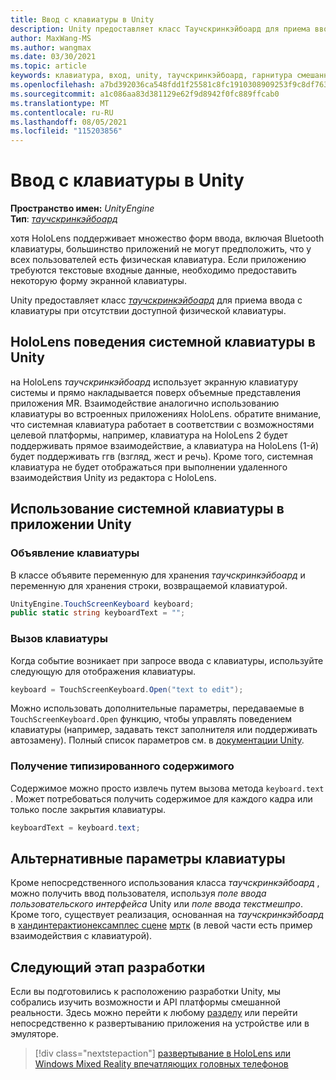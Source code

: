 ```yaml
---
title: Ввод с клавиатуры в Unity
description: Unity предоставляет класс Таучскринкэйбоард для приема ввода с клавиатуры при отсутствии доступной физической клавиатуры.
author: MaxWang-MS
ms.author: wangmax
ms.date: 03/30/2021
ms.topic: article
keywords: клавиатура, вход, unity, таучскринкэйбоард, гарнитура смешанной реальности, гарнитура windows mixed, гарнитура виртуальной реальности, HoloLens, HoloLens 2
ms.openlocfilehash: a7bd392036ca548fdd1f25581c8fc1910308909253f9c8df763e2039a32d3e9a
ms.sourcegitcommit: a1c086aa83d381129e62f9d8942f0fc889ffcab0
ms.translationtype: MT
ms.contentlocale: ru-RU
ms.lasthandoff: 08/05/2021
ms.locfileid: "115203856"
---
```

# <a name="keyboard-input-in-unity"></a>Ввод с клавиатуры в Unity

**Пространство имен:** *UnityEngine*<br>
 **Тип**: *[таучскринкэйбоард](https://docs.unity3d.com/ScriptReference/TouchScreenKeyboard.html)*

хотя HoloLens поддерживает множество форм ввода, включая Bluetooth клавиатуры, большинство приложений не могут предположить, что у всех пользователей есть физическая клавиатура. Если приложению требуются текстовые входные данные, необходимо предоставить некоторую форму экранной клавиатуры.

Unity предоставляет класс *[таучскринкэйбоард](https://docs.unity3d.com/ScriptReference/TouchScreenKeyboard.html)* для приема ввода с клавиатуры при отсутствии доступной физической клавиатуры.

## <a name="hololens-system-keyboard-behavior-in-unity"></a>HoloLens поведения системной клавиатуры в Unity

на HoloLens *таучскринкэйбоард* использует экранную клавиатуру системы и прямо накладывается поверх объемные представления приложения MR. Взаимодействие аналогично использованию клавиатуры во встроенных приложениях HoloLens. обратите внимание, что системная клавиатура работает в соответствии с возможностями целевой платформы, например, клавиатура на HoloLens 2 будет поддерживать прямое взаимодействие, а клавиатура на HoloLens (1-й) будет поддерживать ггв (взгляд, жест и речь). Кроме того, системная клавиатура не будет отображаться при выполнении удаленного взаимодействия Unity из редактора с HoloLens.

## <a name="using-the-system-keyboard-in-your-unity-app"></a>Использование системной клавиатуры в приложении Unity

### <a name="declare-the-keyboard"></a>Объявление клавиатуры

В классе объявите переменную для хранения *таучскринкэйбоард* и переменную для хранения строки, возвращаемой клавиатурой.

```cs
UnityEngine.TouchScreenKeyboard keyboard;
public static string keyboardText = "";
```

### <a name="invoke-the-keyboard"></a>Вызов клавиатуры

Когда событие возникает при запросе ввода с клавиатуры, используйте следующую для отображения клавиатуры.

```cs
keyboard = TouchScreenKeyboard.Open("text to edit");
```

Можно использовать дополнительные параметры, передаваемые в `TouchScreenKeyboard.Open` функцию, чтобы управлять поведением клавиатуры (например, задавать текст заполнителя или поддерживать автозамену). Полный список параметров см. в [документации Unity](https://docs.unity3d.com/ScriptReference/TouchScreenKeyboard.Open.html).

### <a name="retrieve-typed-contents"></a>Получение типизированного содержимого

Содержимое можно просто извлечь путем вызова метода `keyboard.text` . Может потребоваться получить содержимое для каждого кадра или только после закрытия клавиатуры.

```cs
keyboardText = keyboard.text;
```

## <a name="alternative-keyboard-options"></a>Альтернативные параметры клавиатуры

Кроме непосредственного использования класса *таучскринкэйбоард* , можно получить ввод пользователя, используя *поле ввода пользовательского интерфейса* Unity или *поле ввода текстмешпро*. Кроме того, существует реализация, основанная на *таучскринкэйбоард* в [хандинтерактионексамплес сцене](/windows/mixed-reality/mrtk-unity/features/example-scenes/hand-interaction-examples) [мртк](/windows/mixed-reality/mrtk-unity) (в левой части есть пример взаимодействия с клавиатурой).

## <a name="next-development-checkpoint"></a>Следующий этап разработки

Если вы подготовились к расположению разработки Unity, мы собрались изучить возможности и API платформы смешанной реальности. Здесь можно перейти к любому [разделу](unity-development-overview.md#3-advanced-features) или перейти непосредственно к развертыванию приложения на устройстве или в эмуляторе.

> [!div class="nextstepaction"]
> [развертывание в HoloLens или Windows Mixed Reality впечатляющих головных телефонов](../platform-capabilities-and-apis/using-visual-studio.md)
